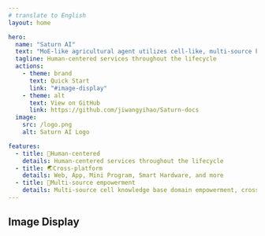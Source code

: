 ```yaml
---
# translate to English
layout: home

hero:
  name: "Saturn AI"
  text: "MoE-like agricultural agent utilizes cell-like, multi-source knowledge"
  tagline: Human-centered services throughout the lifecycle
  actions:
    - theme: brand
      text: Quick Start
      link: "#image-display"
    - theme: alt
      text: View on GitHub
      link: https://github.com/jiwangyihao/Saturn-docs
  image:
    src: /logo.png
    alt: Saturn AI Logo

features:
  - title: 📌Human-centered
    details: Human-centered services throughout the lifecycle
  - title: 🌏Cross-platform
    details: Web, App, Mini Program, Smart Hardware, and more
  - title: 🏡Multi-source empowerment
    details: Multi-source cell knowledge base domain empowerment, cross-domain knowledge fusion
---
```


## Image Display

<el-carousel type="card" height="24vw" indicator-position="none">
  <el-carousel-item v-for="item, k in previewSrcList" :key="item">
    <el-image preview-teleported :preview-src-list="previewSrcList" :src="item" :initial-index="k" />
  </el-carousel-item>
</el-carousel>

<script setup>
import { ElCarousel, ElCarouselItem, ElImage, ElImageViewer } from 'element-plus';
// import 'element-plus/es/components/carousel/style/css';
// import 'element-plus/es/components/carousel-item/style/css';
// import 'element-plus/es/components/image/style/css';
// import 'element-plus/es/components/image-viewer/style/css';

const previewSrcList = [
  '/1.png',
  '/2.png',
  '/3.png',
  '/4.png',
  '/5.png',
  '/6.png',
  '/7.png',
  '/8.png',
  '/9.png',
];
</script>
